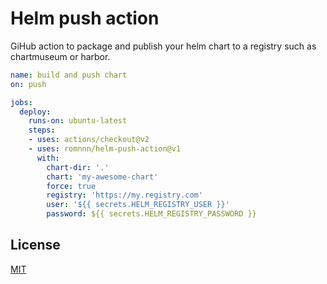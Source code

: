# Helm push action

GiHub action to package and publish your helm chart to a registry such as chartmuseum or harbor.

```yaml
name: build and push chart
on: push

jobs:
  deploy:
    runs-on: ubuntu-latest
    steps:
    - uses: actions/checkout@v2
    - uses: romnnn/helm-push-action@v1
      with:
        chart-dir: '.'
        chart: 'my-awesome-chart'
        force: true
        registry: 'https://my.registry.com'
        user: '${{ secrets.HELM_REGISTRY_USER }}'
        password: ${{ secrets.HELM_REGISTRY_PASSWORD }}
```

## License

[MIT](LICENSE)
